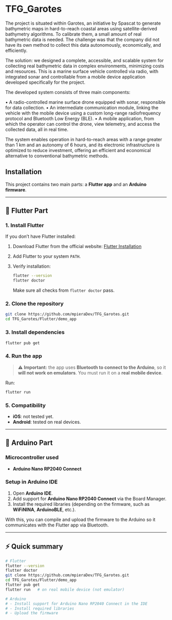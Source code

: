 # TFG_Garotes

The project is situated within Garotes, an initiative by Spascat to generate bathymetric maps in hard-to-reach coastal areas using satellite-derived bathymetry algorithms. To calibrate them, a small amount of real bathymetric data is needed. The challenge was that the company did not have its own method to collect this data autonomously, economically, and efficiently.

The solution: we designed a complete, accessible, and scalable system for collecting real bathymetric data in complex environments, minimizing costs and resources. This is a marine surface vehicle controlled via radio, with integrated sonar and controllable from a mobile device application developed specifically for the project.

The developed system consists of three main components:

• A radio-controlled marine surface drone equipped with sonar, responsible for data collection.
• An intermediate communication module, linking the vehicle with the mobile device using a custom long-range radiofrequency protocol and Bluetooth Low Energy (BLE).
• A mobile application, from which the operator can control the drone, view telemetry, and access the collected data, all in real time.

The system enables operation in hard-to-reach areas with a range greater than 1 km and an autonomy of 6 hours, and its electronic infrastructure is optimized to reduce investment, offering an efficient and economical alternative to conventional bathymetric methods.

## Installation

This project contains two main parts: a **Flutter app** and an **Arduino firmware**.

---

## 📱 Flutter Part

### 1. Install Flutter

If you don’t have Flutter installed:

1. Download Flutter from the official website: [Flutter Installation](https://docs.flutter.dev/get-started/install)
2. Add Flutter to your system `PATH`.
3. Verify installation:

   ```bash
   flutter --version
   flutter doctor
   ```

   Make sure all checks from `flutter doctor` pass.

### 2. Clone the repository

```bash
git clone https://github.com/mpieraDev/TFG_Garotes.git
cd TFG_Garotes/Flutter/demo_app
```

### 3. Install dependencies

```bash
flutter pub get
```

### 4. Run the app

> ⚠️ **Important:** the app uses **Bluetooth to connect to the Arduino**, so it **will not work on emulators**. You must run it on a **real mobile device**.

Run:

```bash
flutter run
```

### 5. Compatibility

* **iOS**: not tested yet.
* **Android**: tested on real devices.

---

## 🔧 Arduino Part

### Microcontroller used

* **Arduino Nano RP2040 Connect**

### Setup in Arduino IDE

1. Open **Arduino IDE**.
2. Add support for **Arduino Nano RP2040 Connect** via the Board Manager.
3. Install the required libraries (depending on the firmware, such as **WiFiNINA**, **ArduinoBLE**, etc.).

With this, you can compile and upload the firmware to the Arduino so it communicates with the Flutter app via Bluetooth.

---

## ⚡ Quick summary

```bash
# Flutter
flutter --version
flutter doctor
git clone https://github.com/mpieraDev/TFG_Garotes.git
cd TFG_Garotes/Flutter/demo_app
flutter pub get
flutter run   # on real mobile device (not emulator)

# Arduino
# - Install support for Arduino Nano RP2040 Connect in the IDE
# - Install required libraries
# - Upload the firmware
```
